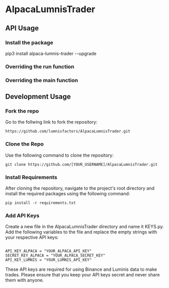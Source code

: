 # AlpacaLumnisTrader


## API Usage 

### Install the package 
pip3 install alpaca-lumnis-trader --upgrade

### Overriding the run function

### Overriding the main function

## Development Usage

### Fork the repo
Go to the follwing link to fork the repository:

``` 
https://github.com/lumnisfactors/AlpacaLumnisTrader.git 
```

### Clone the Repo

Use the following command to clone the repository:

```
git clone https://github.com/[YOUR_USERNAME]/AlpacaLumnisTrader.git
```

### Install Requirements

After cloning the repository, navigate to the project's root directory and install the required packages using the following command:

```
pip install -r requirements.txt
```

### Add API Keys

Create a new file in the AlpacaLumnisTrader directory and name it KEYS.py. Add the following variables to the file and replace the empty strings with your respective API keys:

```

API_KEY_ALPACA = "YOUR_ALPACA_API_KEY"
SECRET_KEY_ALPACA = "YOUR_ALPACA_SECRET_KEY"
API_KEY_LUMNIS = "YOUR_LUMNIS_API_KEY"
```

These API keys are required for using Binance and Luminis data to make trades. Please ensure that you keep your API keys secret and never share them with anyone.
